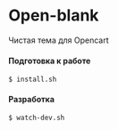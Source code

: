 Open-blank
==========

Чистая тема для Opencart

#### Подготовка к работе

    $ install.sh

#### Разработка 
   
    $ watch-dev.sh 
     
        



